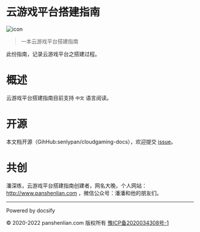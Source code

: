 # 云游戏平台搭建指南

![icon](http://cloudgaming.panshenlian.com/_media/icon200.png)

> 一本云游戏平台搭建指南

此份指南，记录云游戏平台之搭建过程。

# 概述

云游戏平台搭建指南目前支持 `中文` 语言阅读。

# 开源

本文档开源（GihHub:senlypan/cloudgaming-docs），欢迎提交 [issue](https://github.com/senlypan/cloudgaming-docs/issues)。

# 共创

潘深练，云游戏平台搭建指南创建者，网名大晚，个人网站：http://www.panshenlian.com ，微信公众号：潘潘和他的朋友们。

***
Powered by docsify

© 2020-2022 panshenlian.com 版权所有  [豫ICP备2020034308号-1](https://beian.miit.gov.cn/)